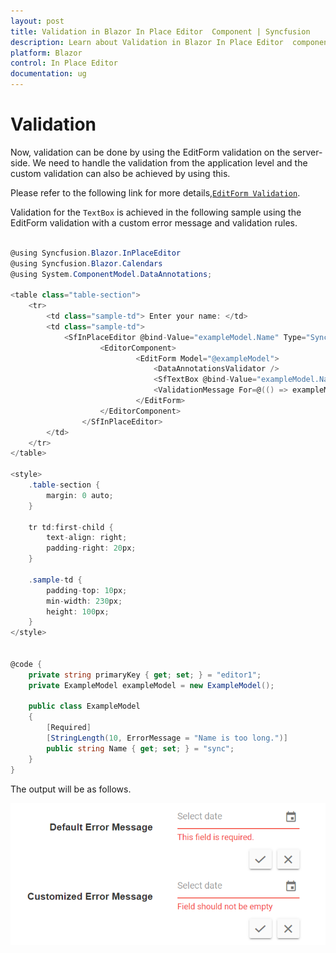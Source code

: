 ```yaml
---
layout: post
title: Validation in Blazor In Place Editor  Component | Syncfusion 
description: Learn about Validation in Blazor In Place Editor  component of Syncfusion, and more details.
platform: Blazor
control: In Place Editor 
documentation: ug
---
```


# Validation

Now, validation can be done by using the  EditForm validation on the server-side. We need to handle the validation from the application level and the custom validation can also be achieved by using this.

Please refer to the following link for more details,[`EditForm Validation`](https://docs.microsoft.com/en-us/aspnet/core/blazor/forms-validation?view=aspnetcore-5.0).

Validation for the `TextBox` is achieved in the following sample using the EditForm validation with a custom error message and validation rules.

```csharp

@using Syncfusion.Blazor.InPlaceEditor
@using Syncfusion.Blazor.Calendars
@using System.ComponentModel.DataAnnotations;

<table class="table-section">
    <tr>
        <td class="sample-td"> Enter your name: </td>
        <td class="sample-td">
            <SfInPlaceEditor @bind-Value="exampleModel.Name" Type="Syncfusion.Blazor.InPlaceEditor.InputType.Text"  TValue="string">
                    <EditorComponent>
                            <EditForm Model="@exampleModel">
                                <DataAnnotationsValidator />
                                <SfTextBox @bind-Value="exampleModel.Name"></SfTextBox>
                                <ValidationMessage For=@(() => exampleModel.Name) />
                            </EditForm>
                    </EditorComponent>
                </SfInPlaceEditor>
        </td>
    </tr>
</table>

<style>
    .table-section {
        margin: 0 auto;
    }

    tr td:first-child {
        text-align: right;
        padding-right: 20px;
    }

    .sample-td {
        padding-top: 10px;
        min-width: 230px;
        height: 100px;
    }
</style>


@code {
    private string primaryKey { get; set; } = "editor1";
    private ExampleModel exampleModel = new ExampleModel();

    public class ExampleModel
    {
        [Required]
        [StringLength(10, ErrorMessage = "Name is too long.")]
        public string Name { get; set; } = "sync";
    }
}
```

The output will be as follows.

![validation](./images/validation.png)
